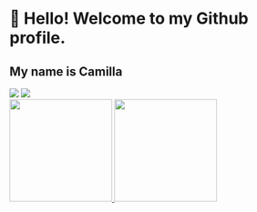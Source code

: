 # 👋 Hello! Welcome to my Github profile.
## My name is Camilla


<div>
<a href = "mailto:contato@camillamarchezini@gmail.com"><img loading="lazy" src="https://img.shields.io/badge/Gmail-D14836?style=for-the-badge&logo=gmail&logoColor=white" target="_blank"></a>
<a href="https://www.linkedin.com/in/camilla-azevedo-marchezini-fonseca" target="_blank"><img loading="lazy" src="https://img.shields.io/badge/-LinkedIn-%230077B5?style=for-the-badge&logo=linkedin&logoColor=white" target="_blank"></a>   
</div>

<div>
<a href="https://github.com/seu-usuário-aqui">
<img loading="lazy" height="180em" src="https://github-readme-stats.vercel.app/api/top-langs/?username=CamillaMarchezini&layout=compact&langs_count=7&theme=Pink-Cat-Boo-Theme"/>
<img loading="lazy" height="180em" src="https://github-readme-stats.vercel.app/api?username=CamillaMarchezini&show_icons=true&theme=Pink-Cat-Boo&include_all_commits=true&count_private=true"/>
</div>

